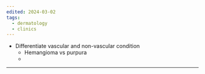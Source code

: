 ```yaml
---
edited: 2024-03-02
tags:
  - dermatology
  - clinics
---
```

- Differentiate vascular and non-vascular condition
	- Hemangioma vs purpura
	- 

---
